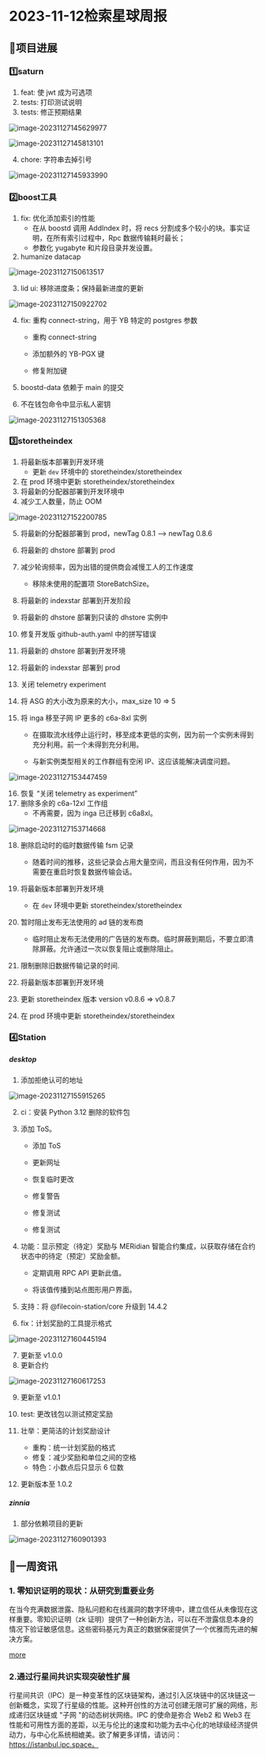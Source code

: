 # 2023-11-12检索星球周报


## 🚀项目进展

### 1️⃣saturn

1. feat: 使 jwt 成为可选项
1. tests: 打印测试说明
1. tests: 修正预期结果

![image-20231127145629977](img/11-12-1-2023.png)

![image-20231127145813101](img/11-12-2-2023.png)

4. chore: 字符串去掉引号

![image-20231127145933990](img/11-12-3-2023.png)

###  2️⃣boost工具

1. fix: 优化添加索引的性能
   + 在从 boostd 调用 AddIndex 时，将 recs 分割成多个较小的块。事实证明，在所有索引过程中，Rpc 数据传输耗时最长；
   * 参数化 yugabyte 和片段目录并发设置。
1. humanize datacap

![image-20231127150613517](img/11-12-4-2023.png)

3. lid ui: 移除进度条；保持最新进度的更新

![image-20231127150922702](img/11-12-5-2023.png)

4. fix: 重构 connect-string，用于 YB 特定的 postgres 参数
   * 重构 connect-string

   * 添加额外的 YB-PGX 键
   * 修复附加键	

5. boostd-data 依赖于 main 的提交
6. 不在钱包命令中显示私人密钥

![image-20231127151305368](img/11-12-6-2023.png)

###  3️⃣storetheindex

1. 将最新版本部署到开发环境
   + 更新 `dev` 环境中的 storetheindex/storetheindex
1. 在 prod 环境中更新 storetheindex/storetheindex
1. 将最新的分配器部署到开发环境中
1. 减少工人数量，防止 OOM

![image-20231127152200785](img/11-12-7-2023.png)

5. 将最新的分配器部署到 prod，newTag 0.8.1 --> newTag 0.8.6
6. 将最新的 dhstore 部署到 prod
7. 减少轮询频率，因为出错的提供商会减慢工人的工作速度
   + 移除未使用的配置项 StoreBatchSize。

8. 将最新的 indexstar 部署到开发阶段
9. 将最新的 dhstore 部署到只读的 dhstore 实例中
10. 修复开发版 github-auth.yaml 中的拼写错误
11. 将最新的 dhstore 部署到开发环境
12. 将最新的 indexstar 部署到 prod
13. 关闭 telemetry experiment
14. 将 ASG 的大小改为原来的大小，max_size 10 => 5
15. 将 inga 移至子网 IP 更多的 c6a-8xl 实例
    * 在摄取流水线停止运行时，移至成本更低的实例，因为前一个实例未得到充分利用。前一个未得到充分利用。

    * 与新实例类型相关的工作群组有空闲 IP、这应该能解决调度问题。


![image-20231127153447459](img/11-12-8-2023.png)

16. 恢复 “关闭 telemetry as experiment”
17. 删除多余的 c6a-12xl 工作组
    + 不再需要，因为 inga 已迁移到 c6a8xl。

![image-20231127153714668](img/11-12-9-2023.png)

18. 删除启动时的临时数据传输 fsm 记录
    + 随着时间的推移，这些记录会占用大量空间，而且没有任何作用，因为不需要在重启时恢复数据传输会话。
19. 将最新版本部署到开发环境
    * 在 `dev` 环境中更新 storetheindex/storetheindex

20. 暂时阻止发布无法使用的 ad 链的发布商
    * 临时阻止发布无法使用的广告链的发布商。临时屏蔽到期后，不要立即清除屏蔽。允许通过一次以恢复阻止或删除阻止。
21. 限制删除旧数据传输记录的时间.
22. 将最新版本部署到开发环境
23. 更新 storetheindex 版本 version v0.8.6 => v0.8.7
24. 在 prod 环境中更新 storetheindex/storetheindex

### 4️⃣Station

##### desktop

1. 添加拒绝认可的地址

![image-20231127155915265](img/11-12-10-2023.png)

2. ci：安装 Python 3.12 删除的软件包

3. 添加 ToS。
   * 添加 ToS

   * 更新网址

   * 恢复临时更改

   * 修复警告

   * 修复测试

   * 修复测试

4. 功能：显示预定（待定）奖励与 MERidian 智能合约集成，以获取存储在合约状态中的待定（预定）奖励金额。

   + 定期调用 RPC API 更新此值。

   + 将该值传播到站点图形用户界面。

5. 支持：将 @filecoin-station/core 升级到 14.4.2

6. fix：计划奖励的工具提示格式

![image-20231127160445194](img/11-12-11-2023.png)

7. 更新至 v1.0.0
8. 更新合约

![image-20231127160617253](img/11-12-12-2023.png)

9. 更新至 v1.0.1
10. test: 更改钱包以测试预定奖励
11. 壮举：更简洁的计划奖励设计
    * 重构：统一计划奖励的格式
    * 修复：减少奖励和单位之间的空格
    * 特色：小数点后只显示 6 位数

12. 更新版本至 1.0.2

##### zinnia

1. 部分依赖项目的更新

![image-20231127160901393](img/11-12-13-2023.png)

##  📢一周资讯

### 1. 零知识证明的现状：从研究到重要业务

在当今充满数据泄露、隐私问题和在线漏洞的数字环境中，建立信任从未像现在这样重要。零知识证明（zk 证明）提供了一种创新方法，可以在不泄露信息本身的情况下验证敏感信息。这些密码基元为真正的数据保密提供了一个优雅而先进的解决方案。

[more](https://protocol.ai/blog/zero-knowledge-proofs/)

### 2.通过行星间共识实现突破性扩展

行星间共识（IPC）是一种变革性的区块链架构，通过引入区块链中的区块链这一创新概念，实现了行星级的性能。这种开创性的方法可创建无限可扩展的网络，形成递归区块链或 "子网 "的动态树状网络。IPC 的使命是弥合 Web2 和 Web3 在性能和可用性方面的差距，以无与伦比的速度和功能为去中心化的地球级经济提供动力，与中心化系统相媲美。欲了解更多详情，请访问：https://istanbul.ipc.space。

<img src="img/11-12-14-2023.png" alt="" style="zoom:80%;" />
